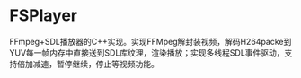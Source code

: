# FSPlayer
FFmpeg+SDL播放器的C++实现。实现FFMpeg解封装视频，解码H264packe到YUV每一帧内存中直接送到SDL库纹理，渲染播放；实现多线程SDL事件驱动，支持倍加减速，暂停继续，停止等视频功能。
